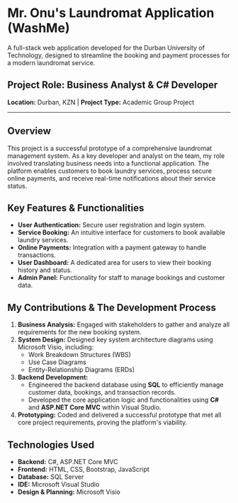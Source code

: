 # Mr. Onu's Laundromat Application (WashMe)

A full-stack web application developed for the Durban University of Technology, designed to streamline the booking and payment processes for a modern laundromat service.

## Project Role: Business Analyst & C# Developer

**Location:** Durban, KZN | **Project Type:** Academic Group Project

---

## Overview

This project is a successful prototype of a comprehensive laundromat management system. As a key developer and analyst on the team, my role involved translating business needs into a functional application. The platform enables customers to book laundry services, process secure online payments, and receive real-time notifications about their service status.

## Key Features & Functionalities

- **User Authentication:** Secure user registration and login system.
- **Service Booking:** An intuitive interface for customers to book available laundry services.
- **Online Payments:** Integration with a payment gateway to handle transactions.
- **User Dashboard:** A dedicated area for users to view their booking history and status.
- **Admin Panel:** Functionality for staff to manage bookings and customer data.

## My Contributions & The Development Process

1.  **Business Analysis:** Engaged with stakeholders to gather and analyze all requirements for the new booking system.
2.  **System Design:** Designed key system architecture diagrams using Microsoft Visio, including:
    -   Work Breakdown Structures (WBS)
    -   Use Case Diagrams
    -   Entity-Relationship Diagrams (ERDs)
3.  **Backend Development:**
    -   Engineered the backend database using **SQL** to efficiently manage customer data, bookings, and transaction records.
    -   Developed the core application logic and functionalities using **C#** and **ASP.NET Core MVC** within Visual Studio.
4.  **Prototyping:** Coded and delivered a successful prototype that met all core project requirements, proving the platform's viability.

## Technologies Used

-   **Backend:** C#, ASP.NET Core MVC
-   **Frontend:** HTML, CSS, Bootstrap, JavaScript
-   **Database:** SQL Server
-   **IDE:** Microsoft Visual Studio
-   **Design & Planning:** Microsoft Visio